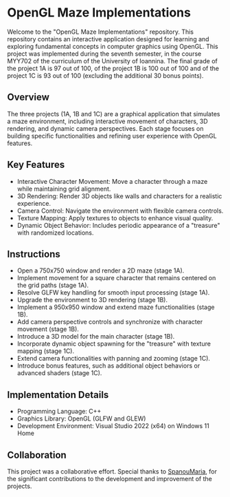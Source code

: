 # OpenGL Maze Implementations
Welcome to the "OpenGL Maze Implementations" repository. This repository contains an interactive application designed for learning and exploring fundamental concepts in computer graphics using OpenGL. This project was implemented during the seventh semester, in the course MYY702 of the curriculum of the University of Ioannina. The final grade of the project 1A is 97 out of 100, of the project 1B is 100 out of 100 and of the project 1C is 93 out of 100 (excluding the additional 30 bonus points).



## Overview
The three projects (1A, 1B and 1C) are a graphical application that simulates a maze environment, including interactive movement of characters, 3D rendering, and dynamic camera perspectives. Each stage focuses on building specific functionalities and refining user experience with OpenGL features.



## Key Features
- Interactive Character Movement: Move a character through a maze while maintaining grid alignment.
- 3D Rendering: Render 3D objects like walls and characters for a realistic experience.
- Camera Control: Navigate the environment with flexible camera controls.
- Texture Mapping: Apply textures to objects to enhance visual quality.
- Dynamic Object Behavior: Includes periodic appearance of a "treasure" with randomized locations.



## Instructions
- Open a 750x750 window and render a 2D maze (stage 1A).
- Implement movement for a square character that remains centered on the grid paths (stage 1A).
- Resolve GLFW key handling for smooth input processing (stage 1A).
- Upgrade the environment to 3D rendering (stage 1B).
- Implement a 950x950 window and extend maze functionalities (stage 1B).
- Add camera perspective controls and synchronize with character movement (stage 1B).
- Introduce a 3D model for the main character (stage 1B).
- Incorporate dynamic object spawning for the "treasure" with texture mapping (stage 1C).
- Extend camera functionalities with panning and zooming (stage 1C).
- Introduce bonus features, such as additional object behaviors or advanced shaders (stage 1C).



## Implementation Details
- Programming Language: C++
- Graphics Library: OpenGL (GLFW and GLEW)
- Development Environment: Visual Studio 2022 (x64) on Windows 11 Home



## Collaboration
This project was a collaborative effort. Special thanks to [SpanouMaria](https://github.com/SpanouMaria), for the significant contributions to the development and improvement of the projects.
